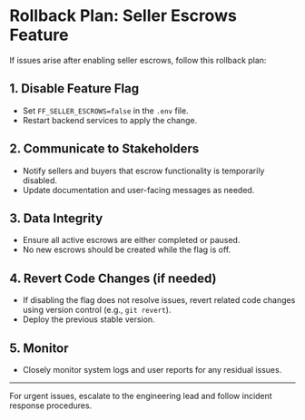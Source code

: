 # Rollback Plan: Seller Escrows Feature

If issues arise after enabling seller escrows, follow this rollback plan:

## 1. Disable Feature Flag
- Set `FF_SELLER_ESCROWS=false` in the `.env` file.
- Restart backend services to apply the change.

## 2. Communicate to Stakeholders
- Notify sellers and buyers that escrow functionality is temporarily disabled.
- Update documentation and user-facing messages as needed.

## 3. Data Integrity
- Ensure all active escrows are either completed or paused.
- No new escrows should be created while the flag is off.

## 4. Revert Code Changes (if needed)
- If disabling the flag does not resolve issues, revert related code changes using version control (e.g., `git revert`).
- Deploy the previous stable version.

## 5. Monitor
- Closely monitor system logs and user reports for any residual issues.

---

For urgent issues, escalate to the engineering lead and follow incident response procedures.

